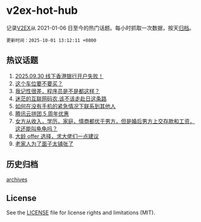 # v2ex-hot-hub

 记录[V2EX](https://www.v2ex.com/)从 2021-01-06 日至今的热门话题。每小时抓取一次数据，按天[归档](archives)。

`更新时间：2025-10-01 13:12:11 +0800`

## 热议话题

1. [2025.09.30 线下香港银行开户失败！](https://www.v2ex.com/t/1162931)
1. [这个车位要不要买？](https://www.v2ex.com/t/1162937)
1. [我记性很差，程序员是不是都这样？](https://www.v2ex.com/t/1162973)
1. [迷茫的互联网码农,该不该走赴日这条路](https://www.v2ex.com/t/1162986)
1. [如何在没有手机的紧急情况下联系到其他人](https://www.v2ex.com/t/1162897)
1. [腾讯云拼团,5 周年优惠](https://www.v2ex.com/t/1162894)
1. [女方从收入，学历，家庭，情商都优于男方，但是婚后男方上交存款和工资，这还能叫龟龟吗？](https://www.v2ex.com/t/1162902)
1. [大龄 offer 选择，求大佬们一点建议](https://www.v2ex.com/t/1162923)
1. [老家人为了面子太铺张了](https://www.v2ex.com/t/1162977)

## 历史归档

[archives](archives)

## License

See the [LICENSE](LICENSE) file for license rights and limitations (MIT).
